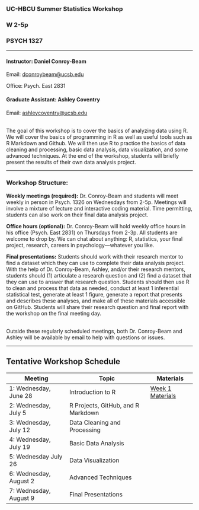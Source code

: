 
### UC-HBCU Summer Statistics Workshop

### W 2-5p

### PSYCH 1327

------------------------------------------------------------------------

#### Instructor: Daniel Conroy-Beam

Email: <dconroybeam@ucsb.edu>

Office: Psych. East 2831

#### Graduate Assistant: Ashley Coventry

Email: <ashleycoventry@ucsb.edu>

<br> The goal of this workshop is to cover the basics of analyzing data
using R. We will cover the basics of programming in R as well as useful
tools such as R Markdown and Github. We will then use R to practice the
basics of data cleaning and processing, basic data analysis, data
visualization, and some advanced techniques. At the end of the workshop,
students will briefly present the results of their own data analysis
project.

------------------------------------------------------------------------

### Workshop Structure:

**Weekly meetings (required):** Dr. Conroy-Beam and students will meet
weekly in person in Psych. 1326 on Wednesdays from 2-5p. Meetings will
involve a mixture of lecture and interactive coding material. Time
permitting, students can also work on their final data analysis project.

**Office hours (optional):** Dr. Conroy-Beam will hold weekly office
hours in his office (Psych. East 2831) on Thursdays from 2-3p. All
students are welcome to drop by. We can chat about anything: R,
statistics, your final project, research, careers in psychology—whatever
you like.

**Final presentations:** Students should work with their research mentor
to find a dataset which they can use to complete their data analysis
project. With the help of Dr. Conroy-Beam, Ashley, and/or their research
mentors, students should (1) articulate a research question and (2) find
a dataset that they can use to answer that research question. Students
should then use R to clean and process that data as needed, conduct at
least 1 inferential statistical test, generate at least 1 figure,
generate a report that presents and describes these analyses, and make
all of these materials accessible on GitHub. Students will share their
research question and final report with the workshop on the final
meeting day.

<br> Outside these regularly scheduled meetings, both Dr. Conroy-Beam
and Ashley will be available by email to help with questions or issues.

------------------------------------------------------------------------

## Tentative Workshop Schedule

| Meeting                | Topic                              | Materials                                                                             |
|------------------------|------------------------------------|---------------------------------------------------------------------------------------|
| 1: Wednesday, June 28  | Introduction to R                  | [Week 1 Materials](https://github.com/dconroybeam/SummerStats2023/tree/main/Week%201) |
| 2: Wednesday, July 5   | R Projects, GitHub, and R Markdown |                                                                                       |
| 3: Wednesday, July 12  | Data Cleaning and Processing       |                                                                                       |
| 4: Wednesday, July 19  | Basic Data Analysis                |                                                                                       |
| 5: Wednesday July 26   | Data Visualization                 |                                                                                       |
| 6: Wednesday, August 2 | Advanced Techniques                |                                                                                       |
| 7: Wednesday, August 9 | Final Presentations                |                                                                                       |
